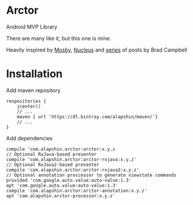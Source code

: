# Arctor
Android MVP Library

There are many like it, but this one is mine.

Heavily inspired by [Mosby](https://github.com/sockeqwe/mosby), [Nucleus](https://github.com/konmik/nucleus) and [series](http://blog.bradcampbell.nz/rxjava-handling-configuration-changes-with-request-observables/) of posts by Brad Campbell

# Installation
Add maven repository
```grovy
respositories {
    jcenter()
    // ...
    maven { url 'https://dl.bintray.com/alapshin/maven/'}
    // ...
}
```

Add dependencies
```
compile 'com.alapshin.arctor:arctor:x.y.z
// Optional RxJava-based presenter
compile 'com.alapshin.arctor:arctor-rxjava:x.y.z'
// Optional RxJava2-based presenter
compile 'com.alapshin.arctor:arctor-rxjava2:x.y.z'
// Optional annotation proccessor to generate viewstate commands
provided 'com.google.auto.value:auto-value:1.3'
apt 'com.google.auto.value:auto-value:1.3'
compile 'com.alapshin.arctor:arctor-annotation:x.y.z'
apt 'com.alapshin.arctor-processor:x.y.z'
```
